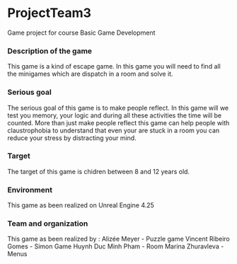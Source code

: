 # ProjectTeam3
 Game project for course Basic Game Development

### Description of the game

This game is a kind of escape game.
In this game you will need to find all the minigames which are dispatch in a room and solve it.

### Serious goal

The serious goal of this game is to make people reflect.
In this game will we test you memory, your logic and during all these activities the time will be counted.
More than just make people reflect this game can help people with claustrophobia to understand that even your are stuck in a room you can reduce your stress by distracting your mind.

### Target

The target of this game is chidren between 8 and 12 years old.

### Environment

This game as been realized on Unreal Engine 4.25

### Team and organization

This game as been realized by :
Alizée Meyer - Puzzle game
Vincent Ribeiro Gomes - Simon Game
Huynh Duc Minh Pham - Room
Marina Zhuravleva - Menus
